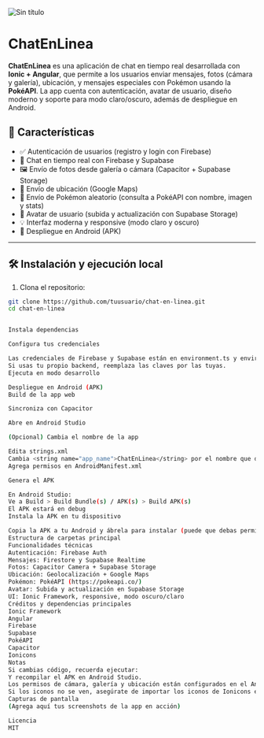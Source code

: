 ![Sin título](https://github.com/user-attachments/assets/0ed85703-5af0-4236-9364-ca95dc80b1ba)

# ChatEnLinea

**ChatEnLinea** es una aplicación de chat en tiempo real desarrollada con **Ionic + Angular**, que permite a los usuarios enviar mensajes, fotos (cámara y galería), ubicación, y mensajes especiales con Pokémon usando la **PokéAPI**. La app cuenta con autenticación, avatar de usuario, diseño moderno y soporte para modo claro/oscuro, además de despliegue en Android.

## 🚀 Características

- ✅ Autenticación de usuarios (registro y login con Firebase)
- 💬 Chat en tiempo real con Firebase y Supabase
- 🖼️ Envío de fotos desde galería o cámara (Capacitor + Supabase Storage)
- 📍 Envío de ubicación (Google Maps)
- 🎲 Envío de Pokémon aleatorio (consulta a PokéAPI con nombre, imagen y stats)
- 🧑 Avatar de usuario (subida y actualización con Supabase Storage)
- 💡 Interfaz moderna y responsive (modo claro y oscuro)
- 📱 Despliegue en Android (APK)

---

## 🛠️ Instalación y ejecución local

1. Clona el repositorio:

```bash
git clone https://github.com/tuusuario/chat-en-linea.git
cd chat-en-linea


Instala dependencias

Configura tus credenciales

Las credenciales de Firebase y Supabase están en environment.ts y environment.prod.ts.
Si usas tu propio backend, reemplaza las claves por las tuyas.
Ejecuta en modo desarrollo

Despliegue en Android (APK)
Build de la app web

Sincroniza con Capacitor

Abre en Android Studio

(Opcional) Cambia el nombre de la app

Edita strings.xml
Cambia <string name="app_name">ChatEnLinea</string> por el nombre que desees.
Agrega permisos en AndroidManifest.xml

Genera el APK

En Android Studio:
Ve a Build > Build Bundle(s) / APK(s) > Build APK(s)
El APK estará en debug
Instala la APK en tu dispositivo

Copia la APK a tu Android y ábrela para instalar (puede que debas permitir "instalar apps desconocidas").
Estructura de carpetas principal
Funcionalidades técnicas
Autenticación: Firebase Auth
Mensajes: Firestore y Supabase Realtime
Fotos: Capacitor Camera + Supabase Storage
Ubicación: Geolocalización + Google Maps
Pokémon: PokéAPI (https://pokeapi.co/)
Avatar: Subida y actualización en Supabase Storage
UI: Ionic Framework, responsive, modo oscuro/claro
Créditos y dependencias principales
Ionic Framework
Angular
Firebase
Supabase
PokéAPI
Capacitor
Ionicons
Notas
Si cambias código, recuerda ejecutar:
Y recompilar el APK en Android Studio.
Los permisos de cámara, galería y ubicación están configurados en el AndroidManifest.xml.
Si los iconos no se ven, asegúrate de importar los iconos de Ionicons en main.ts.
Capturas de pantalla
(Agrega aquí tus screenshots de la app en acción)

Licencia
MIT
